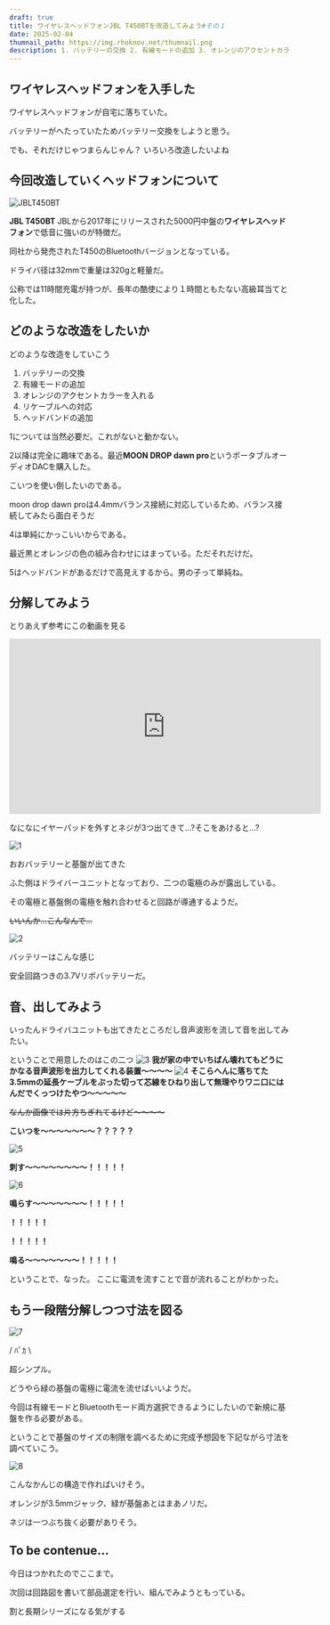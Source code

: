```yaml
---
draft: true
title: ワイヤレスヘッドフォンJBL T450BTを改造してみよう#その１
date: 2025-02-04
thumnail_path: https://img.rhoknov.net/thumnail.png
description: 1. バッテリーの交換 2. 有線モードの追加 3. オレンジのアクセントカラーを入れる 4. リケーブルへの対応 5. ヘッドバンドの追加
---
```


## ワイヤレスヘッドフォンを入手した

ワイヤレスヘッドフォンが自宅に落ちていた。

バッテリーがへたっていたためバッテリー交換をしようと思う。

でも、それだけじゃつまらんじゃん？ いろいろ改造したいよね

## 今回改造していくヘッドフォンについて

![JBLT450BT](https://img.rhoknov.net\450BT_black_angle_01-1606x1606px.jpg)

**JBL T450BT**
JBLから2017年にリリースされた5000円中盤の**ワイヤレスヘッドフォン**で低音に強いのが特徴だ。

同社から発売されたT450のBluetoothバージョンとなっている。

ドライバ径は32mmで重量は320gと軽量だ。

公称では11時間充電が持つが、長年の酷使により１時間ともたない高級耳当てと化した。

## どのような改造をしたいか

どのような改造をしていこう

1. バッテリーの交換
2. 有線モードの追加
3. オレンジのアクセントカラーを入れる
4. リケーブルへの対応
5. ヘッドバンドの追加

1については当然必要だ。これがないと動かない。

2以降は完全に趣味である。最近**MOON DROP dawn
pro**というポータブルオーディオDACを購入した。

こいつを使い倒したいのである。

moon drop dawn
proは4.4mmバランス接続に対応しているため、バランス接続してみたら面白そうだ

4は単純にかっこいいからである。

最近黒とオレンジの色の組み合わせにはまっている。ただそれだけだ。

5はヘッドバンドがあるだけで高見えするから。男の子って単純ね。

## 分解してみよう

とりあえず参考にこの動画を見る

<iframe width="560" height="315" src="https://www.youtube.com/embed/j61LaWcByOM?si=ijVutsoRyQFQPIFw" title="YouTube video player" frameborder="0" allow="accelerometer; autoplay; clipboard-write; encrypted-media; gyroscope; picture-in-picture; web-share" referrerpolicy="strict-origin-when-cross-origin" allowfullscreen></iframe>

なになにイヤーパッドを外すとネジが3つ出てきて...?そこをあけると...?

![1](https://img.rhoknov.net\AP1GczPQciAPTBr3llkXB1FfrY6dmsA4.png)

おおバッテリーと基盤が出てきた

ふた側はドライバーユニットとなっており、二つの電極のみが露出している。

その電極と基盤側の電極を触れ合わせると回路が導通するようだ。

~~いいんか...こんなんで...~~

![2](https://img.rhoknov.net\AP1GczN8Vk2DZXuQ2-V1S5XWFTMB0To6.png)

バッテリーはこんな感じ

安全回路つきの3.7Vリポバッテリーだ。

## 音、出してみよう

いったんドライバユニットも出てきたところだし音声波形を流して音を出してみたい。

ということで用意したのはこの二つ
![3](https://img.rhoknov.net\AP1GczMeXMCEd9omSydB1eVsNcZYeGQx.png)
**我が家の中でいちばん壊れてもどうにかなる音声波形を出力してくれる装置～～～～**
![4](https://img.rhoknov.net\AP1GczNgfkbssdZNZn8cH7VIzUt_mzmu.png)
**そこらへんに落ちてた3.5mmの延長ケーブルをぶった切って芯線をひねり出して無理やりワニ口にはんだでくっつけたやつ～～～～～**

~~なんか画像では片方ちぎれてるけど～～～～~~

**こいつを～～～～～～～？？？？？**

![5](https://img.rhoknov.net/plboq-pdiik.gif)

**刺す～～～～～～～～！！！！！**

![6](https://img.rhoknov.net/IMG_3205.gif)

**鳴らす～～～～～～～！！！！！**

**！！！！！**

**！！！！！**

**鳴る～～～～～～～！！！！！**

ということで、なった。 ここに電流を流すことで音が流れることがわかった。

## もう一段階分解しつつ寸法を図る

![7](https://img.rhoknov.net/AP1GczMnjcqh6DyxjNZNiwV2cdjXJxyW.png)

/ ﾊﾟｶ \

超シンプル。

どうやら緑の基盤の電極に電流を流せばいいようだ。

今回は有線モードとBluetoothモード両方選択できるようにしたいので新規に基盤を作る必要がある。

ということで基盤のサイズの制限を調べるために完成予想図を下記ながら寸法を調べていこう。

![8](https://img.rhoknov.net\AP1GczOThvdHdA1B1WZyXk0Y6KTXlWKX.png)

こんなかんじの構造で作ればいけそう。

オレンジが3.5mmジャック、緑が基盤あとはまあノリだ。

ネジは一つぶち抜く必要がありそう。

## To be contenue...

今日はつかれたのでここまで。

次回は回路図を書いて部品選定を行い、組んでみようともっている。

割と長期シリーズになる気がする
